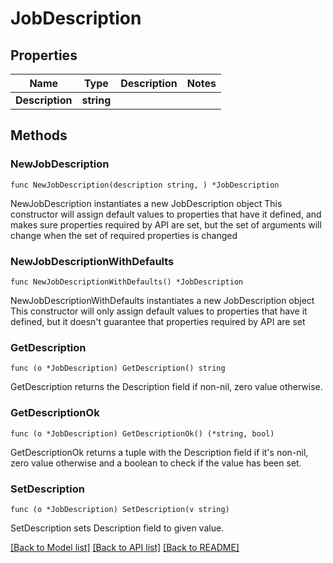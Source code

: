 # JobDescription

## Properties

Name | Type | Description | Notes
------------ | ------------- | ------------- | -------------
**Description** | **string** |  | 

## Methods

### NewJobDescription

`func NewJobDescription(description string, ) *JobDescription`

NewJobDescription instantiates a new JobDescription object
This constructor will assign default values to properties that have it defined,
and makes sure properties required by API are set, but the set of arguments
will change when the set of required properties is changed

### NewJobDescriptionWithDefaults

`func NewJobDescriptionWithDefaults() *JobDescription`

NewJobDescriptionWithDefaults instantiates a new JobDescription object
This constructor will only assign default values to properties that have it defined,
but it doesn't guarantee that properties required by API are set

### GetDescription

`func (o *JobDescription) GetDescription() string`

GetDescription returns the Description field if non-nil, zero value otherwise.

### GetDescriptionOk

`func (o *JobDescription) GetDescriptionOk() (*string, bool)`

GetDescriptionOk returns a tuple with the Description field if it's non-nil, zero value otherwise
and a boolean to check if the value has been set.

### SetDescription

`func (o *JobDescription) SetDescription(v string)`

SetDescription sets Description field to given value.



[[Back to Model list]](../README.md#documentation-for-models) [[Back to API list]](../README.md#documentation-for-api-endpoints) [[Back to README]](../README.md)


